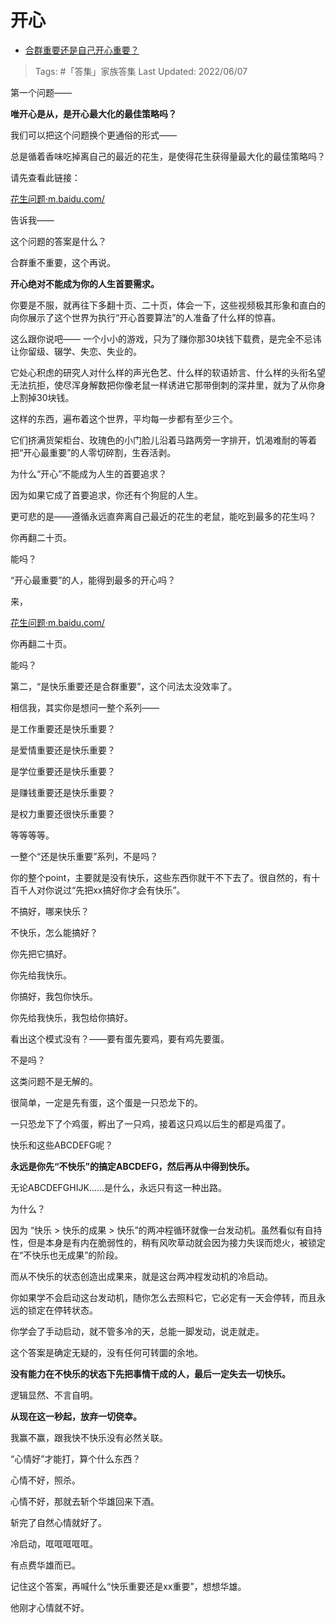 # 开心

- [合群重要还是自己开心重要？](https://www.zhihu.com/question/533968307/answer/2517346845)

>Tags: #「答集」家族答集 
>Last Updated: 2022/06/07  

第一个问题——

**唯开心是从，是开心最大化的最佳策略吗？**

我们可以把这个问题换个更通俗的形式——

总是循着香味吃掉离自己的最近的花生，是使得花生获得量最大化的最佳策略吗？

  

请先查看此链接：

[花生问题·​m.baidu.com/](https://link.zhihu.com/?target=https%3A//m.baidu.com/sf/vsearch%3Fpd%3Dvideo%26word%3D%25E6%258D%2595%25E9%25BC%25A0%25E9%2599%25B7%25E9%2598%25B1%26tn%3Dvsearch%26sa%3Dvs_tab%26lid%3D10555846209837742083%26ms%3D1%26from%3D844b%26atn%3Dindex)

  

告诉我——

这个问题的答案是什么？

  

合群重不重要，这个再说。

**开心绝对不能成为你的人生首要需求。**

你要是不服，就再往下多翻十页、二十页，体会一下，这些视频极其形象和直白的向你展示了这个世界为执行“开心首要算法”的人准备了什么样的惊喜。

这么跟你说吧—— 一个小小的游戏，只为了赚你那30块钱下载费，是完全不忌讳让你留级、辍学、失恋、失业的。

它处心积虑的研究人对什么样的声光色艺、什么样的软语娇言、什么样的头衔名望无法抗拒，使尽浑身解数把你像老鼠一样诱进它那带倒刺的深井里，就为了从你身上割掉30块钱。

这样的东西，遍布着这个世界，平均每一步都有至少三个。

它们挤满货架柜台、玫瑰色的小门脸儿沿着马路两旁一字排开，饥渴难耐的等着把“开心最重要”的人零切碎割，生吞活剥。

为什么“开心”不能成为人生的首要追求？

因为如果它成了首要追求，你还有个狗屁的人生。

更可悲的是——遵循永远直奔离自己最近的花生的老鼠，能吃到最多的花生吗？

你再翻二十页。

能吗？

“开心最重要”的人，能得到最多的开心吗？

来，

[花生问题·​m.baidu.com/](https://link.zhihu.com/?target=https%3A//m.baidu.com/sf/vsearch%3Fpd%3Dvideo%26word%3D%25E6%258D%2595%25E9%25BC%25A0%25E9%2599%25B7%25E9%2598%25B1%26tn%3Dvsearch%26sa%3Dvs_tab%26lid%3D10555846209837742083%26ms%3D1%26from%3D844b%26atn%3Dindex)

你再翻二十页。

能吗？

  

第二，“是快乐重要还是合群重要”，这个问法太没效率了。

相信我，其实你是想问一整个系列——

是工作重要还是快乐重要？

是爱情重要还是快乐重要？

是学位重要还是快乐重要？

是赚钱重要还是快乐重要？

是权力重要还很快乐重要？

等等等等。

一整个“还是快乐重要”系列，不是吗？

你的整个point，主要就是没有快乐，这些东西你就干不下去了。很自然的，有十百千人对你说过“先把xx搞好你才会有快乐”。

不搞好，哪来快乐？

不快乐，怎么能搞好？

你先把它搞好。

你先给我快乐。

你搞好，我包你快乐。

你先给我快乐，我包给你搞好。

看出这个模式没有？——要有蛋先要鸡，要有鸡先要蛋。

不是吗？

这类问题不是无解的。

很简单，一定是先有蛋，这个蛋是一只恐龙下的。

一只恐龙下了个鸡蛋，孵出了一只鸡，接着这只鸡以后生的都是鸡蛋了。

快乐和这些ABCDEFG呢？

**永远是你先“不快乐”的搞定ABCDEFG，然后再从中得到快乐。**

无论ABCDEFGHIJK……是什么，永远只有这一种出路。

为什么？

因为 “快乐 > 快乐的成果 > 快乐”的两冲程循环就像一台发动机。虽然看似有自持性，但是本身是有内在脆弱性的，稍有风吹草动就会因为接力失误而熄火，被锁定在“不快乐也无成果”的阶段。

而从不快乐的状态创造出成果来，就是这台两冲程发动机的冷启动。

你如果学不会启动这台发动机，随你怎么去照料它，它必定有一天会停转，而且永远的锁定在停转状态。

你学会了手动启动，就不管多冷的天，总能一脚发动，说走就走。

这个答案是确定无疑的，没有任何可转圜的余地。

**没有能力在不快乐的状态下先把事情干成的人，最后一定失去一切快乐。**

逻辑显然、不言自明。

**从现在这一秒起，放弃一切侥幸。**

我赢不赢，跟我快不快乐没有必然关联。

“心情好”才能打，算个什么东西？

心情不好，照杀。

心情不好，那就去斩个华雄回来下酒。

斩完了自然心情就好了。

冷启动，哐哐哐哐哐。

有点费华雄而已。

  

记住这个答案，再喊什么“快乐重要还是xx重要”，想想华雄。

他刚才心情就不好。

